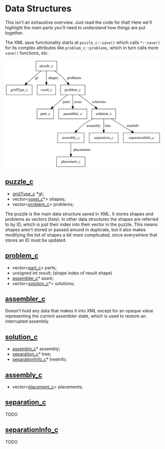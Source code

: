 # Data Structures

This isn't an exhaustive overview. Just read the code for that! Here we'll
highlight the main parts you'll need to understand how things are put together.

The XML save functionality starts at `puzzle_c::save()` which calls `*::save()`
for its complex attributes like `problem_c::problems`, which in turn calls more
`save()` functions, etc.

![Data Structure Graph](images/data-structures.svg)

## [puzzle_c](burr-tools/src/lib/puzzle.h#L47)
* [gridType_c](burr-tools/src/lib/gridtype.h#L46) *gt;
* vector\<[voxel_c](burr-tools/src/lib/voxel.h#L51)*\> shapes;
* vector\<[problem_c](burr-tools/src/lib/problem.h#L69)\> problems;

The puzzle is the main data structure saved in XML. It stores shapes and
problems as vectors (lists). In other data structures the shapes are referred
to by ID, which is just their index into their vector in the puzzle. This means
shapes aren't stored or passed around in duplicate, but it also makes modifying
the list of shapes a bit more complicated, since everywhere that stores an ID
must be updated.

## [problem_c](burr-tools/src/lib/problem.h#L69)
* vector\<[part_c](burr-tools/src/lib/problem.cpp#L48)\> parts;
* unsigned int result; (shape index of result shape)
* [assembler_c](burr-tools/src/lib/assembler.h#L63)* assm;
* vector\<[solution_c](burr-tools/src/lib/solution.h#L36)*\> solutions;

## [assembler_c](burr-tools/src/lib/assembler.h#L63)
Doesn't hold any data that makes it into XML except for an opaque value
representing the current assembler state, which is used to restore an
interrupted assembly.

## [solution_c](burr-tools/src/lib/solution.h#L36)
* [assembly_c](burr-tools/src/lib/assembly.h#L154)* assembly;
* [separation_c](burr-tools/src/lib/disassembly.h#L170)* tree;
* [separationInfo_c](burr-tools/src/lib/disassembly.h#L291)* treeInfo;

## [assembly_c](burr-tools/src/lib/assembly.h#L154)
* vector\<[placement_c](burr-tools/src/lib/assembly.h#L45)\> placements;
## [separation_c](burr-tools/src/lib/disassembly.h#L170)
TODO
## [separationInfo_c](burr-tools/src/lib/disassembly.h#L291)
TODO